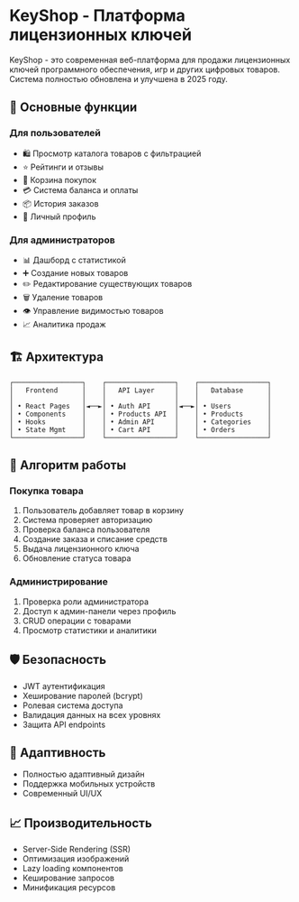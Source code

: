 
# KeyShop - Платформа лицензионных ключей

KeyShop - это современная веб-платформа для продажи лицензионных ключей программного обеспечения, игр и других цифровых товаров. Система полностью обновлена и улучшена в 2025 году.

## 🎯 Основные функции

### Для пользователей
- 🛍️ Просмотр каталога товаров с фильтрацией
- ⭐ Рейтинги и отзывы
- 🛒 Корзина покупок
- 💳 Система баланса и оплаты
- 📦 История заказов
- 👤 Личный профиль

### Для администраторов
- 📊 Дашборд с статистикой
- ➕ Создание новых товаров
- ✏️ Редактирование существующих товаров
- 🗑️ Удаление товаров
- 👁️ Управление видимостью товаров
- 📈 Аналитика продаж

## 🏗️ Архитектура

```
┌─────────────────┐    ┌─────────────────┐    ┌─────────────────┐
│   Frontend      │    │   API Layer     │    │   Database      │
│                 │    │                 │    │                 │
│ • React Pages   │◄──►│ • Auth API      │◄──►│ • Users         │
│ • Components    │    │ • Products API  │    │ • Products      │
│ • Hooks         │    │ • Admin API     │    │ • Categories    │
│ • State Mgmt    │    │ • Cart API      │    │ • Orders        │
└─────────────────┘    └─────────────────┘    └─────────────────┘
```

## 🔄 Алгоритм работы

### Покупка товара
1. Пользователь добавляет товар в корзину
2. Система проверяет авторизацию
3. Проверка баланса пользователя
4. Создание заказа и списание средств
5. Выдача лицензионного ключа
6. Обновление статуса товара

### Администрирование
1. Проверка роли администратора
2. Доступ к админ-панели через профиль
3. CRUD операции с товарами
4. Просмотр статистики и аналитики

## 🛡️ Безопасность

- JWT аутентификация
- Хеширование паролей (bcrypt)
- Ролевая система доступа
- Валидация данных на всех уровнях
- Защита API endpoints

## 📱 Адаптивность

- Полностью адаптивный дизайн
- Поддержка мобильных устройств
- Современный UI/UX


## 📈 Производительность

- Server-Side Rendering (SSR)
- Оптимизация изображений
- Lazy loading компонентов
- Кеширование запросов
- Минификация ресурсов
